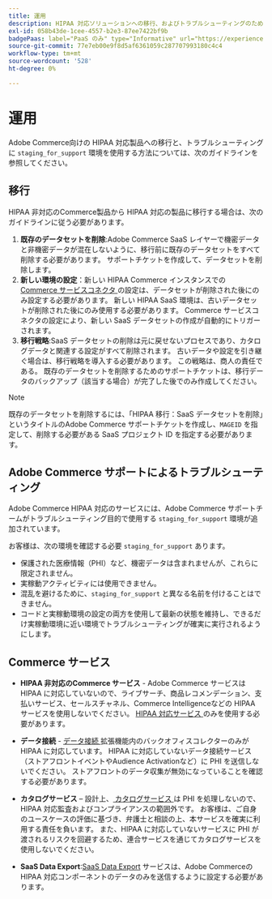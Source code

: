 ```yaml
---
title: 運用
description: HIPAA 対応ソリューションへの移行、およびトラブルシューティングのためのセカンダリステージング環境の使用に関するガイドライン。
exl-id: 058b43de-1cee-4557-b2e3-87ee7422bf9b
badgePaas: label="PaaS のみ" type="Informative" url="https://experienceleague.adobe.com/ja/docs/commerce/user-guides/product-solutions" tooltip="Adobe Commerce on Cloud プロジェクト（Adobeが管理する PaaS インフラストラクチャ）およびオンプレミスプロジェクトにのみ適用されます。"
source-git-commit: 77e7eb00e9f8d5af6361059c287707993180c4c4
workflow-type: tm+mt
source-wordcount: '528'
ht-degree: 0%

---
```


# 運用

Adobe Commerce向けの HIPAA 対応製品への移行と、トラブルシューティングに `staging_for_support` 環境を使用する方法については、次のガイドラインを参照してください。

## 移行

HIPAA 非対応のCommerce製品から HIPAA 対応の製品に移行する場合は、次のガイドラインに従う必要があります。

1. **既存のデータセットを削除**:Adobe Commerce SaaS レイヤーで機密データと非機密データが混在しないように、移行前に既存のデータセットをすべて削除する必要があります。 サポートチケットを作成して、データセットを削除します。
1. **新しい環境の設定**：新しい HIPAA Commerce インスタンスでの [Commerce サービスコネクタ ](https://experienceleague.adobe.com/ja/docs/commerce/user-guides/integration-services/saas) の設定は、データセットが削除された後にのみ設定する必要があります。 新しい HIPAA SaaS 環境は、古いデータセットが削除された後にのみ使用する必要があります。 Commerce サービスコネクタの設定により、新しい SaaS データセットの作成が自動的にトリガーされます。
1. **移行戦略**:SaaS データセットの削除は元に戻せないプロセスであり、カタログデータと関連する設定がすべて削除されます。 古いデータや設定を引き継ぐ場合は、移行戦略を導入する必要があります。 この戦略は、商人の責任である。 既存のデータセットを削除するためのサポートチケットは、移行データのバックアップ（該当する場合）が完了した後でのみ作成してください。

>[!NOTE]
>既存のデータセットを削除するには、「HIPAA 移行：SaaS データセットを削除」というタイトルのAdobe Commerce サポートチケットを作成し、`MAGEID` を指定して、削除する必要がある SaaS プロジェクト ID を指定する必要があります。

## Adobe Commerce サポートによるトラブルシューティング

Adobe Commerce HIPAA 対応のサービスには、Adobe Commerce サポートチームがトラブルシューティング目的で使用する `staging_for_support` 環境が追加されています。

お客様は、次の環境を確認する必要 `staging_for_support` あります。

- 保護された医療情報（PHI）など、機密データは含まれませんが、これらに限定されません。
- 実稼動アクティビティには使用できません。
- 混乱を避けるために、`staging_for_support` と異なる名前を付けることはできません。
- コードと実稼動環境の設定の両方を使用して最新の状態を維持し、できるだけ実稼動環境に近い環境でトラブルシューティングが確実に実行されるようにします。

## Commerce サービス

- **HIPAA 非対応のCommerce サービス** - Adobe Commerce サービスは HIPAA に対応していないので、ライブサーチ、商品レコメンデーション、支払いサービス、セールスチャネル、Commerce Intelligenceなどの HIPAA サービスを使用しないでください。 [HIPAA 対応サービス ](overview.md) のみを使用する必要があります。

- **データ接続** - [ データ接続 ](https://experienceleague.adobe.com/ja/docs/commerce/data-connection/overview) 拡張機能内のバックオフィスコレクターのみが HIPAA に対応しています。 HIPAA に対応していないデータ接続サービス（ストアフロントイベントやAudience Activationなど）に PHI を送信しないでください。 ストアフロントのデータ収集が無効になっていることを確認する必要があります。

- **カタログサービス** – 設計上、[ カタログサービス ](https://experienceleague.adobe.com/ja/docs/commerce/catalog-service/overview) は PHI を処理しないので、HIPAA 対応監査およびコンプライアンスの範囲外です。 お客様は、ご自身のユースケースの評価に基づき、弁護士と相談の上、本サービスを確実に利用する責任を負います。 また、HIPAA に対応していないサービスに PHI が渡されるリスクを回避するため、連合サービスを通じてカタログサービスを使用しないでください。

- **SaaS Data Export**:[SaaS Data Export](https://experienceleague.adobe.com/ja/docs/commerce/saas-data-export/overview) サービスは、Adobe Commerceの HIPAA 対応コンポーネントのデータのみを送信するように設定する必要があります。
